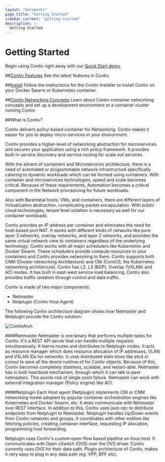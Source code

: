 ```yaml
---
layout: "documents"
page_title: "Getting Started"
sidebar_current: "getting-started"
description: |-
  Getting Started
---
```


# Getting Started
Begin using Contiv right away with our [Quick Start demo](https://github.com/contiv/install/blob/master/QUICKSTART.md). 

##[Contiv Features](/documents/networking/features.html)
See the latest features in Contiv.

##[Install](https://github.com/contiv/install/blob/master/README.md)
Follow the instructions for the Contiv Installer to install Contiv on your Docker Swarm or Kubernetes container.

##[Contiv Networking Concepts](/documents/networking/)
Learn about Contiv container networking concepts and
set up a development environment or a container cluster running Contiv.

##What is Contiv?

Contiv delivers policy-based container for Networking. Contiv makes it easier for you to deploy micro-services in your environment.

Contiv provides a higher-level of networking abstraction for microservices and secures your application using a rich policy framework. It provides built-in service discovery and service routing for scale out services.

With the advent of containers and Microservices architecture, there is a need of automated or programmable network infrastructure specifically catering to dynamic workloads which can be formed using containers. With container and microservices technologies, speed and scale becomes critical. Because of these requirements, Automation becomes a critical component in the Network provisioning for future workloads.

Also with Baremetal hosts, VMs, and containers, there are different layers of Virtualization abstraction, complicating packet encapsulation. With public cloud technologies, tenant level isolation is necessary as well for our container workloads.

Contiv provides an IP address per container and eliminates the need for host-based port NAT. It works with different kinds of networks like pure layer 3 networks, overlay networks, and layer 2 networks, and provides the same virtual network view to containers regardless of the underlying technology. Contiv works with all major schedulers like Kubernetes and Docker Swarm. These schedulers provide compute resources to your containers and Contiv provides networking to them. Contiv supports both CNM (Docker networking Architecture) and CNI (CoreOS, the Kubernetes networking architecture). Contiv has L2, L3 (BGP), Overlay (VXLAN) and ACI modes. It has built in east-west service load balancing. Contiv also provides traffic isolation through control and data traffic.

Contiv is made of two major components:

* Netmaster
* Netplugin (Contiv Host Agent)

The following Contiv architecture diagram shows how Netmaster and Netplugin provide the Contiv solution:

![ContivArch](/assets/images/Contiv-HighLevel-Architecture.png)

####Netmaster
Netmaster is one binary that performs multiple tasks for Contiv. It's a REST API server that can handle multiple requests simultaneously. It learns routes and distributes to Netplugin nodes. It acts as resource manager which does resource allocation of IP addresses, VLAN and VXLAN IDs for networks. It uses distributed state store like etcd or consul to save all the desire runtime of for Contiv objects. Because of this, Contiv becomes completely stateless, scalable, and restart-able. Netmaster has in built heartbeat mechanism, through which it can talk to peer netmasters. This avoids risk of single point failure. Netmaster can work with external integration manager (Policy engine) like ACI.

####Netplugin
Each Host agent (Netplugin) implements CNI or CNM networking model adopted by popular container orchestration engines like Kubernetes and Docker Swarm, etc. It does communicate with Netmaster over REST Interface. In addition to this, Contiv uses json-rpc to distribute endpoints from Netplugin to Netmaster. Netplugin handles Up/Down events from Contiv networks and groups. It coordinates with other entities like fetching policies, creating container interface, requesting IP allocation, programming host forwarding.

Netplugin uses Contiv's custom open-flow based pipeline on linux host. It communicates with Open vSwitch (OVS) over the OVS driver. Contiv currently uses OVS for their data path. Plugin architecture of Contiv, makes it very easy to plug in any data path (eg: VPP, BPF etc).
